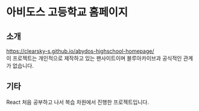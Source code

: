 # 아비도스 고등학교 홈페이지
## 소개
https://clearsky-s.github.io/abydos-highschool-homepage/</br>
이 프로젝트는 개인적으로 제작하고 있는 팬사이트이며 블루아카이브과 공식적인 관계가 없습니다.
## 기타
React 처음 공부하고 나서 복습 차원에서 진행한 프로젝트입니다.
